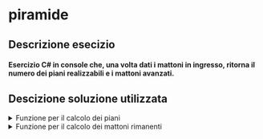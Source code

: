 # piramide
## Descrizione esecizio
#### Esercizio C# in console che, una volta dati i mattoni in ingresso, ritorna il numero dei piani realizzabili e i mattoni avanzati.

## Descizione soluzione utilizzata

<details>
<summary>Funzione per il calcolo dei piani</summary>
 
```c#
public static int Piani( int mattoni )
{
```
Dichiariamo la funzione dove andare ad inserire le istruzioni per il calcolo dei piani, passandole come parametro i mattoni disponibili.

<details>
<summary>Controllo del numero dei mattoni</summary>
 
```c#
if(mattoni<=0){
    return 0;
}
```
Controlliamo che i mattoni siano maggiori di 0, in caso contrario restituiamo immediatamente 0 al programma, in quanto non sono costruibili piani senza mattoni.
</details>
<details>
<summary>Creazione variabili utili</summary>

```c#
int risultato=0;
int counterFloors=0;
int counterBlocks=1;
```
Creiamo le variabili che ci serviranno in seguito : la prima per contenere l'area di un piano, la seconda per contenere la quantità di piani costruibili e la terza per avere a disposizione la lunghezza del lato del piano corrente.
</details>
<details>
<summary>Calcolo dei piani</summary>

```c#
for(counterFloors=0;mattoni>0;counterFloors++){
    risultato = counterBlocks*counterBlocks;
    mattoni-=risultato;
    counterBlocks+=2;
}

if(mattoni<0){
    counterFloors--;
}

return counterFloors;
}
```
Tramite <i>for</i> calcoliamo in <i><b>counterFloors</b></i> i piani che riusciremo a costruire. L'<i>if</i> successivo serve in caso i mattoni vadano in negativo : togliamo un piano, dato che l'ultimo piano non siamo chiaramenti riusciti a costruirlo avendo ottenuto un numero di mattoni negativo. Restituiamo poi la variabile e chiudiamo la funzione.
</details>
 <br>
</details>


<details>
<summary>Funzione per il calcolo dei mattoni rimanenti</summary>

```c#
public static int Rimanenti( int mattoni )
{
```   
Dichiariamo la funzione dove andare ad inserire le istruzioni per il calcolo dei mattoni rimanenti, passandole come parametro i mattoni disponibili.
<details>
<summary>Dichiarazione variabili utili</summary>

```c#
int piani=Piani(mattoni);
int restoMattoni=mattoni;
int num=1;
```
Creiamo le variabili che ci serviranno in seguito : la prima conterrà il numero di piani costruibili calcolato tramite la funzione <i><b>Piani</b></i>, la seconda alla fine del programma conterrà i mattoni rimanenti mentre la terza servirà per contenere la lungheza del lato del piano corrente.
</details>
<details>
<summary>Calcolo dei mattoni rimasti</summary>

```c#
for(int i=0;i<piani;i++){
    restoMattoni-=num*num;
    num+=2;
}
return restoMattoni;
}
```
Tramite <i>for</i> calcoliamo quanti mattoni ci resteranno dopo aver costruito la piramide, inserendo questo dato nella variabile <i><b>restoMattoni</b></i>. Restituiamo poi la variabile e chiudiamo la funzione.
</details>
